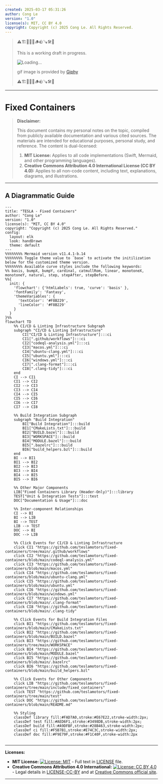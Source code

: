 ```yaml
---
created: 2025-03-17 05:31:26
author: Cong Le
version: "1.0"
license(s): MIT, CC BY 4.0
copyright: Copyright (c) 2025 Cong Le. All Rights Reserved.
---
```


> ⚠️🏗️🚧🦺🧱🪵🪨🪚🛠️👷
> 
> This is a working draft in progress.
> 
> ![Loading...](https://media4.giphy.com/media/v1.Y2lkPTc5MGI3NjExODJxb2lucGRobWFjd2l6ZWZsMzVlMjQzdmpteW1iNTI4MmZhbXVzayZlcD12MV9pbnRlcm5hbF9naWZfYnlfaWQmY3Q9Zw/ieyVDDdyPJdZaKUJbD/giphy.gif)
> 
> gif image is provided by [Giphy](https://giphy.com)
> 
> ⚠️🏗️🚧🦺🧱🪵🪨🪚🛠️👷

----


# Fixed Containers
> **Disclaimer:**
>
> This document contains my personal notes on the topic,
> compiled from publicly available documentation and various cited sources.
> The materials are intended for educational purposes, personal study, and reference.
> The content is dual-licensed:
> 1. **MIT License:** Applies to all code implementations (Swift, Mermaid, and other programming languages).
> 2. **Creative Commons Attribution 4.0 International License (CC BY 4.0):** Applies to all non-code content, including text, explanations, diagrams, and illustrations.
---


## A Diagrammatic Guide 



```mermaid
---
title: "TESLA - Fixed Containers"
author: "Cong Le"
version: "1.0"
license(s): "MIT, CC BY 4.0"
copyright: "Copyright (c) 2025 Cong Le. All Rights Reserved."
config:
  layout: elk
  look: handDrawn
  theme: default
---
%%%%%%%% Mermaid version v11.4.1-b.14
%%%%%%%% Toggle theme value to `base` to activate the initilization below for the customized theme version.
%%%%%%%% Available curve styles include the following keywords:
%% basis, bumpX, bumpY, cardinal, catmullRom, linear, monotoneX, monotoneY, natural, step, stepAfter, stepBefore.
%%{
  init: {
    'flowchart': {'htmlLabels': true, 'curve': 'basis' },
    'fontFamily': 'Fantasy',
    'themeVariables': {
      'textColor': '#F8B229',
      'lineColor': '#F8B229'
    }
  }
}%%
flowchart TD
    %% CI/CD & Linting Infrastructure Subgraph
    subgraph "CI/CD & Linting Infrastructure"
        CI["CI/CD & Linting Infrastructure"]:::ci
        CI1[".github/workflows"]:::ci
        CI2["codeql-analysis.yml"]:::ci
        CI3["macos.yml"]:::ci
        CI4["ubuntu-clang.yml"]:::ci
        CI5["ubuntu.yml"]:::ci
        CI6["windows.yml"]:::ci
        CI7[".clang-format"]:::ci
        CI8[".clang-tidy"]:::ci
    end
    CI --> CI1
    CI1 --> CI2
    CI2 --> CI3
    CI3 --> CI4
    CI4 --> CI5
    CI5 --> CI6
    CI6 --> CI7
    CI7 --> CI8

    %% Build Integration Subgraph
    subgraph "Build Integration"
        BI["Build Integration"]:::build
        BI1["CMakeLists.txt"]:::build
        BI2["BUILD.bazel"]:::build
        BI3["WORKSPACE"]:::build
        BI4["MODULE.bazel"]:::build
        BI5[".bazelrc"]:::build
        BI6["build_helpers.bzl"]:::build
    end
    BI --> BI1
    BI1 --> BI2
    BI2 --> BI3
    BI3 --> BI4
    BI4 --> BI5
    BI5 --> BI6

    %% Other Major Components
    LIB["Fixed Containers Library (Header-Only)"]:::library
    TEST["Unit & Integration Tests"]:::test
    DOC["Documentation & Usage"]:::doc

    %% Inter-component Relationships
    CI --> BI
    BI --> LIB
    BI --> TEST
    LIB --> TEST
    DOC --> BI
    DOC --> LIB

    %% Click Events for CI/CD & Linting Infrastructure
    click CI1 "https://github.com/teslamotors/fixed-containers/tree/main/.github/workflows"
    click CI2 "https://github.com/teslamotors/fixed-containers/blob/main/codeql-analysis.yml"
    click CI3 "https://github.com/teslamotors/fixed-containers/blob/main/macos.yml"
    click CI4 "https://github.com/teslamotors/fixed-containers/blob/main/ubuntu-clang.yml"
    click CI5 "https://github.com/teslamotors/fixed-containers/blob/main/ubuntu.yml"
    click CI6 "https://github.com/teslamotors/fixed-containers/blob/main/windows.yml"
    click CI7 "https://github.com/teslamotors/fixed-containers/blob/main/.clang-format"
    click CI8 "https://github.com/teslamotors/fixed-containers/blob/main/.clang-tidy"

    %% Click Events for Build Integration Files
    click BI1 "https://github.com/teslamotors/fixed-containers/blob/main/CMakeLists.txt"
    click BI2 "https://github.com/teslamotors/fixed-containers/blob/main/BUILD.bazel"
    click BI3 "https://github.com/teslamotors/fixed-containers/tree/main/WORKSPACE"
    click BI4 "https://github.com/teslamotors/fixed-containers/blob/main/MODULE.bazel"
    click BI5 "https://github.com/teslamotors/fixed-containers/blob/main/.bazelrc"
    click BI6 "https://github.com/teslamotors/fixed-containers/blob/main/build_helpers.bzl"

    %% Click Events for Other Components
    click LIB "https://github.com/teslamotors/fixed-containers/tree/main/include/fixed_containers"
    click TEST "https://github.com/teslamotors/fixed-containers/tree/main/test"
    click DOC "https://github.com/teslamotors/fixed-containers/blob/main/README.md"

    %% Styling
    classDef library fill:#FAD7A0,stroke:#E67E22,stroke-width:2px;
    classDef test fill:#AED6F1,stroke:#3498DB,stroke-width:2px;
    classDef build fill:#A9DFBF,stroke:#28B463,stroke-width:2px;
    classDef ci fill:#F5B7B1,stroke:#E74C3C,stroke-width:2px;
    classDef doc fill:#F9E79F,stroke:#F1C40F,stroke-width:2px
    
```




---
**Licenses:**

- **MIT License:**  [![License: MIT](https://img.shields.io/badge/License-MIT-yellow.svg)](LICENSE) - Full text in [LICENSE](LICENSE) file.
- **Creative Commons Attribution 4.0 International:** [![License: CC BY 4.0](https://licensebuttons.net/l/by/4.0/88x31.png)](LICENSE-CC-BY) - Legal details in [LICENSE-CC-BY](LICENSE-CC-BY) and at [Creative Commons official site](http://creativecommons.org/licenses/by/4.0/).

---
